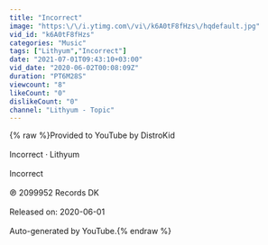```yaml
---
title: "Incorrect"
image: "https:\/\/i.ytimg.com\/vi\/k6A0tF8fHzs\/hqdefault.jpg"
vid_id: "k6A0tF8fHzs"
categories: "Music"
tags: ["Lithyum","Incorrect"]
date: "2021-07-01T09:43:10+03:00"
vid_date: "2020-06-02T00:08:09Z"
duration: "PT6M28S"
viewcount: "8"
likeCount: "0"
dislikeCount: "0"
channel: "Lithyum - Topic"
---
```

{% raw %}Provided to YouTube by DistroKid<br /><br />Incorrect · Lithyum<br /><br />Incorrect<br /><br />℗ 2099952 Records DK<br /><br />Released on: 2020-06-01<br /><br />Auto-generated by YouTube.{% endraw %}
